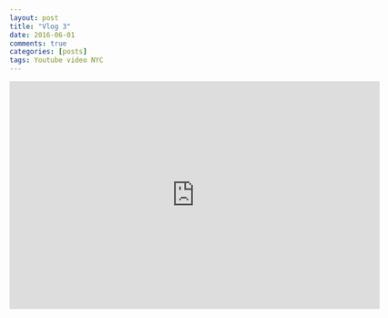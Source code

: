```yaml
---
layout: post
title: "Vlog 3"
date: 2016-06-01
comments: true
categories: [posts]
tags: Youtube video NYC
---
```

<div class="video-responsive">
<iframe width = "650" height="400" src="https://www.youtube.com/embed/5lUOQW6X6-I" frameborder="0" allowfullscreen></iframe>
</div>
